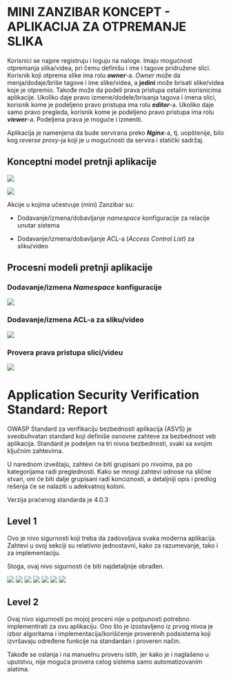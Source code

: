 # MINI ZANZIBAR KONCEPT - APLIKACIJA ZA OTPREMANJE SLIKA

Korisnici se najpre registruju i loguju na naloge. Imaju mogućnost
otpremanja slika/videa, pri čemu definišu i ime i tagove pridružene
slici. Korisnik koji otprema slike ima rolu ***owner***-a. *Owner* može
da menja/dodaje/briše tagove i ime slike/videa, a **jedini** može
brisati slike/videa koje je otpremio. Takođe može da podeli prava
pristupa ostalim korisnicima aplikacije. Ukoliko daje pravo
izmene/dodele/brisanja tagova i imena slici, korisnik kome je podeljeno
pravo pristupa ima rolu ***editor***-a. Ukoliko daje samo pravo
pregleda, korisnik kome je podeljeno pravo pristupa ima rolu
***viewer***-a. Podeljena prava je moguće i izmeniti.

Aplikacija je namenjena da bude servirana preko ***Nginx***-a, tj.
uopštenije, bilo kog *reverse proxy*-ja koji je u mogućnosti da servira
i statički sadržaj.

## Konceptni model pretnji aplikacije

![](threat-models/images/main.png)

![](threat-models/images/zanzibar.png)

Akcije u kojima učestvuje (mini) Zanzibar su:

-   Dodavanje/izmena/dobavljanje *namespace* konfiguracije za relacije
    unutar sistema

-   Dodavanje/izmena/dobavljanje ACL-a (*Access Control List*) za
    sliku/video

## Procesni modeli pretnji aplikacije

   ### Dodavanje/izmena *Namespace* konfiguracije

![](threat-models/images/namespace-config.png)

### Dodavanje/izmena ACL-a za sliku/video

![](threat-models/images/add-acl.png)
    
### Provera prava pristupa slici/videu

![](threat-models/images/get-acl.png)




# Application Security Verification Standard: Report

OWASP Standard za verifikaciju bezbednosti aplikacija (ASVS) je
sveobuhvatan standard koji definiše osnovne zahteve za bezbednost veb
aplikacija. Standard je podeljen na tri nivoa bezbednosti, svaki sa
svojim ključnim zahtevima.

U narednom izveštaju, zahtevi će biti grupisani po nivoima, pa po
kategorijama radi preglednosti. Kako se mnogi zahtevi odnose na slične
stvari, oni će biti dalje grupisani radi konciznosti, a detaljniji opis
i predlog rešenja će se nalaziti u adekvatnoj koloni.

Verzija praćenog standarda je 4.0.3

## Level 1

Ovo je nivo sigurnosti koji treba da zadovoljava svaka moderna
aplikacija. Zahtevi u ovoj sekciji su relativno jednostavni, kako za
razumevanje, tako i za implementaciju.

Stoga, ovaj nivo sigurnosti će biti najdetaljnije obrađen.

![](threat-models/images/tabela1.png)
![](threat-models/images/tabela2.png)
![](threat-models/images/tabela3.png)
![](threat-models/images/tabela4.png)
![](threat-models/images/tabela5.png)
![](threat-models/images/tabela6.png)
![](threat-models/images/tabela7.png)
## Level 2

Ovaj nivo sigurnosti po mojoj proceni nije u potpunosti potrebno
implementirati za ovu aplikaciju. Ono što je izostavljeno iz prvog nivoa
je izbor algoritama i implementacija/korišćenje proverenih podsistema
koji izvršavaju određene funkcije na standardan i proveren način.

Takođe se oslanja i na manuelnu proveru istih, jer kako je i naglašeno u
uputstvu, nije moguća provera celog sistema samo automatizovanim
alatima.
